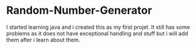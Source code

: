 # Random-Number-Generator

I started learning java and i created this as my first projet. It still has some problems as it does not have exceptional handling and stuff but i will add them after i learn about them.
